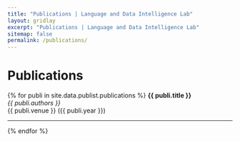```yaml
---
title: "Publications | Language and Data Intelligence Lab"
layout: gridlay
excerpt: "Publications | Language and Data Intelligence Lab"
sitemap: false
permalink: /publications/
---
```





# Publications

{% for publi in site.data.publist.publications %}
**{{ publi.title }}**  
<em>{{ publi.authors }}</em>  
{{ publi.venue }} ({{ publi.year }})

---
{% endfor %}
